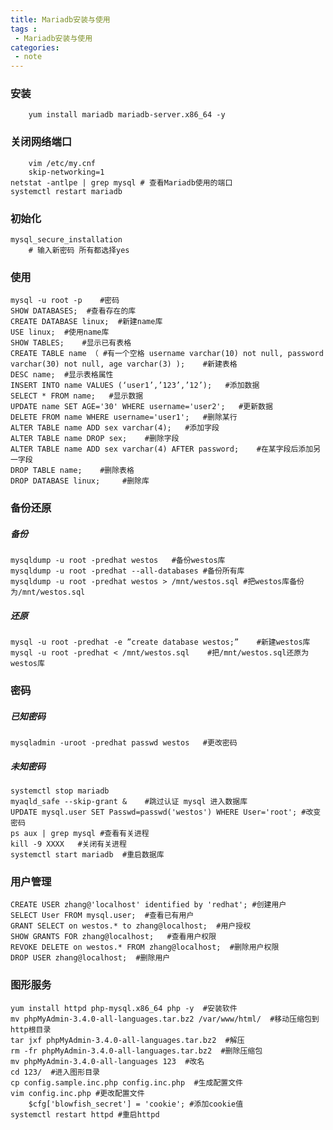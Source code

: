 ```yaml
---
title: Mariadb安装与使用
tags :
 - Mariadb安装与使用
categories:
 - note
---
```





### 安装    

        yum install mariadb mariadb-server.x86_64 -y

### 关闭网络端口   

        vim /etc/my.cnf
        skip-networking=1 
    netstat -antlpe | grep mysql # 查看Mariadb使用的端口 
    systemctl restart mariadb   
<!--more-->
### 初始化 

    mysql_secure_installation 
        # 输入新密码 所有都选择yes   
### 使用 

    mysql -u root -p	#密码 
    SHOW DATABASES;	 #查看存在的库 
    CREATE DATABASE linux;	#新建name库 
    USE linux;	#使用name库 
    SHOW TABLES;	#显示已有表格 
    CREATE TABLE name （ #有一个空格 username varchar(10) not null, password varchar(30) not null, age varchar(3) );	  #新建表格 
    DESC name;	#显示表格属性 
    INSERT INTO name VALUES (‘user1’,’123’,’12’);	#添加数据
    SELECT * FROM name;   #显示数据 
    UPDATE name SET AGE='30' WHERE username='user2';   #更新数据 
    DELETE FROM name WHERE username='user1';   #删除某行
    ALTER TABLE name ADD sex varchar(4);   #添加字段 
    ALTER TABLE name DROP sex;    #删除字段
    ALTER TABLE name ADD sex varchar(4) AFTER password;	   #在某字段后添加另一字段 
    DROP TABLE name;	#删除表格
    DROP DATABASE linux;     #删除库

### 备份还原 
##### 备份 

    mysqldump -u root -predhat westos   #备份westos库 
    mysqldump -u root -predhat --all-databases #备份所有库 
    mysqldump -u root -predhat westos > /mnt/westos.sql #把westos库备份为/mnt/westos.sql 

##### 还原 

    mysql -u root -predhat -e ”create database westos;”    #新建westos库 
    mysql -u root -predhat < /mnt/westos.sql    #把/mnt/westos.sql还原为westos库   
### 密码 

##### 已知密码 

    mysqladmin -uroot -predhat passwd westos   #更改密码 
    
##### 未知密码 

    systemctl stop mariadb
    myaqld_safe --skip-grant &    #跳过认证 mysql 进入数据库 
    UPDATE mysql.user SET Passwd=passwd('westos') WHERE User='root'; #改变密码 
    ps aux | grep mysql #查看有关进程 
    kill -9 XXXX   #关闭有关进程 
    systemctl start mariadb  #重启数据库 
    
### 用户管理 

    CREATE USER zhang@'localhost' identified by 'redhat'; #创建用户
    SELECT User FROM mysql.user;  #查看已有用户 
    GRANT SELECT on westos.* to zhang@localhost;  #用户授权 
    SHOW GRANTS FOR zhang@localhost;   #查看用户权限 
    REVOKE DELETE on westos.* FROM zhang@localhost;  #删除用户权限 
    DROP USER zhang@localhost;  #删除用户   

### 图形服务 

    yum install httpd php-mysql.x86_64 php -y  #安装软件 
    mv phpMyAdmin-3.4.0-all-languages.tar.bz2 /var/www/html/  #移动压缩包到http根目录 
    tar jxf phpMyAdmin-3.4.0-all-languages.tar.bz2  #解压 
    rm -fr phpMyAdmin-3.4.0-all-languages.tar.bz2  #删除压缩包 
    mv phpMyAdmin-3.4.0-all-languages 123  #改名 
    cd 123/  #进入图形目录 
    cp config.sample.inc.php config.inc.php  #生成配置文件 
    vim config.inc.php #更改配置文件
        $cfg['blowfish_secret'] = 'cookie'; #添加cookie值 
    systemctl restart httpd #重启httpd
